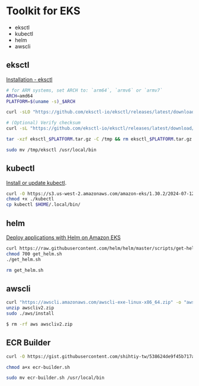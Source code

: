 # Toolkit for EKS

- eksctl
- kubectl
- helm
- awscli

## eksctl

[Installation - eksctl](https://eksctl.io/installation/)

```sh
# for ARM systems, set ARCH to: `arm64`, `armv6` or `armv7`
ARCH=amd64
PLATFORM=$(uname -s)_$ARCH

curl -sLO "https://github.com/eksctl-io/eksctl/releases/latest/download/eksctl_$PLATFORM.tar.gz"

# (Optional) Verify checksum
curl -sL "https://github.com/eksctl-io/eksctl/releases/latest/download/eksctl_checksums.txt" | grep $PLATFORM | sha256sum --check

tar -xzf eksctl_$PLATFORM.tar.gz -C /tmp && rm eksctl_$PLATFORM.tar.gz

sudo mv /tmp/eksctl /usr/local/bin
```

## kubectl

[Install or update kubectl](https://docs.aws.amazon.com/eks/latest/userguide/install-kubectl.html#kubectl-install-update).

```sh
curl -O https://s3.us-west-2.amazonaws.com/amazon-eks/1.30.2/2024-07-12/bin/linux/amd64/kubectl
chmod +x ./kubectl
cp kubectl $HOME/.local/bin/
```

## helm

[Deploy applications with Helm on Amazon EKS](https://docs.aws.amazon.com/eks/latest/userguide/helm.html)

```sh
curl https://raw.githubusercontent.com/helm/helm/master/scripts/get-helm-3 > get_helm.sh
chmod 700 get_helm.sh
./get_helm.sh

rm get_helm.sh
```

## awscli

```bash
curl "https://awscli.amazonaws.com/awscli-exe-linux-x86_64.zip" -o "awscliv2.zip"
unzip awscliv2.zip
sudo ./aws/install

$ rm -rf aws awscliv2.zip
```

## ECR Builder

```bash
curl -O https://gist.githubusercontent.com/shihtiy-tw/538624de9f45b717a4226b155c4706f5/raw/8f032e10499dfb4472c2727928d65c6438e3797b/ecr-builder.sh

chmod a+x ecr-builder.sh

sudo mv ecr-builder.sh /usr/local/bin
```
